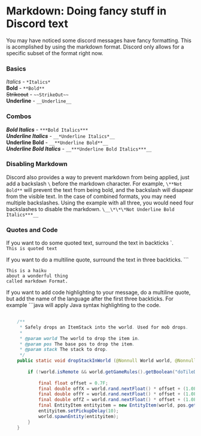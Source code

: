 # Markdown: Doing fancy stuff in Discord text

You may have noticed some discord messages have fancy formatting. This is acomplished by using the markdown format. Discord only allows for a specific subset of the format right now. 

### Basics
*Italics* - `*Italics*`    
**Bold** - `**Bold**`    
~~Strikeout~~ - `~~StrikeOut~~`    
__Underline__ - `__Underline__`    

### Combos
***Bold Italics*** - `***Bold Italics***`    
__*Underline Italics*__ - `__*Underline Italics*__`    
__**Underline Bold**__ - `__**Underline Bold**__`    
__***Underline Bold Italics***__ - `__***Underline Bold Italics***__`

### Disabling Markdown
Discord also provides a way to prevent markdown from being applied, just add a backslash `\` before the markdown character. For example, `\**Not Bold**` will prevent the text from being bold, and the backslash will disapear from the visible text. In the case of combined formats, you may need multiple backslashes. Using the example with all three, you would need four backslashes to disable the markdown. `\__\*\*\*Not Underline Bold Italics***__`

### Quotes and Code

If you want to do some quoted text, surround the text in backticks \`.    
`This is quoted text`

If you want to do a multiline quote, surround the text in three backticks. \```    
```
This is a haiku 
about a wonderful thing 
called markdown Format.
```

If you want to add code highlighting to your message, do a multiline quote, but add the name of the language after the first three backticks. For example \```java will apply Java syntax highlighting to the code.    
```java
    
    /**
     * Safely drops an ItemStack into the world. Used for mob drops.
     *
     * @param world The world to drop the item in.
     * @param pos The base pos to drop the item.
     * @param stack The stack to drop.
     */
    public static void dropStackInWorld (@Nonnull World world, @Nonnull BlockPos pos, @Nonnull ItemStack stack) {
        
        if (!world.isRemote && world.getGameRules().getBoolean("doTileDrops")) {
            
            final float offset = 0.7F;
            final double offX = world.rand.nextFloat() * offset + (1.0F - offset) * 0.5D;
            final double offY = world.rand.nextFloat() * offset + (1.0F - offset) * 0.5D;
            final double offZ = world.rand.nextFloat() * offset + (1.0F - offset) * 0.5D;
            final EntityItem entityitem = new EntityItem(world, pos.getX() + offX, pos.getY() + offY, pos.getZ() + offZ, stack);
            entityitem.setPickupDelay(10);
            world.spawnEntity(entityitem);
        }
    }
```
